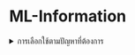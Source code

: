 # ML-Information

<details>
 <summary>การเลือกใช้ตามปัญหาที่ต้องการ</summary>

 - ปัญหา Classification 
    - เกี่ยวกับการจัดหมวดหมู่ เช่น จัดหมวดหมู่คำ
    - Activation จะเกี่ยวกับตัวเลขที่มีขอบเขตชัดเจน
        - Sigmoid โดยจะใช้กับการวิเคราะห์ว่าใช้หรือไม่ เกิดหรือไม่เกิด
            - Binary Crossentropy : Binary จะมีค่าแค่ 0 กับ 1
            - Multi label , multi class
        - Softmax จะเป็นการวิเคราะห์โดย output ทั้งหมดรวมกันจะได้ 1 แนวเดียวกับ Sigmoid แต่จะเห็นเป็นอัตราหรือ % แบบชัดเจน
            - Sparse_categorical_crossentropy
            - Multi class
        - ช่วงดูตามรูปในส่วนของ Range
    - Loss
        - Binary Crossentropy
        - Sparse Categorical Crossentropy
     
 - ปัญหา Regression 
    - เกี่ยวกับการทำนาย เป็นเชิงตัวเลข เช่น การคำนวณแนวโน้มราคาสินค้า
    - Activation ตัวเลขที่ไม่มีขอบเขตชัดเจน
        - Linear ใช้สำหรับตัวเลขที่ต้องการ
        - ReLU ใช้สำหรับตัด input ที่น้อยกว่า 0
        - ช่วงดูตามรูปในส่วนของ Range
    - Loss
        - Mean Squared Error

 ![Alt text](image/image.png)
</details>
  